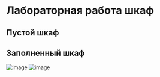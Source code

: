 # Лабораторная работа шкаф
## Пустой шкаф


## Заполненный шкаф
![image](https://github.com/Lincol044/shkaf/assets/144316441/9f582398-0f85-4852-bb28-723700cfa536)
![image](https://github.com/Lincol044/shkaf/assets/144316441/36e13ef2-52a3-46db-a9fd-af86163a7a33)
